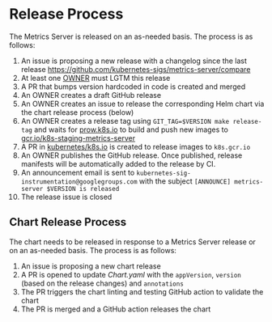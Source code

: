 # Release Process

The Metrics Server is released on an as-needed basis. The process is as follows:

1. An issue is proposing a new release with a changelog since the last release https://github.com/kubernetes-sigs/metrics-server/compare
1. At least one [OWNER](OWNERS) must LGTM this release
1. A PR that bumps version hardcoded in code is created and merged
1. An OWNER creates a draft GitHub release
1. An OWNER creates an issue to release the corresponding Helm chart via the chart release process (below)
1. An OWNER creates a release tag using `GIT_TAG=$VERSION make release-tag` and waits for [prow.k8s.io](prow.k8s.io) to build and push new images to [gcr.io/k8s-staging-metrics-server](https://gcr.io/k8s-staging-metrics-server)
1. A PR in [kubernetes/k8s.io](https://github.com/kubernetes/k8s.io/blob/main/k8s.gcr.io/images/k8s-staging-metrics-server/images.yaml) is created to release images to `k8s.gcr.io`
1. An OWNER publishes the GitHub release. Once published, release manifests will be automatically added to the release by CI.
1. An announcement email is sent to `kubernetes-sig-instrumentation@googlegroups.com` with the subject `[ANNOUNCE] metrics-server $VERSION is released`
1. The release issue is closed

## Chart Release Process

The chart needs to be released in response to a Metrics Server release or on an as-needed basis. The process is as follows:

1. An issue is proposing a new chart release
1. A PR is opened to update _Chart.yaml_ with the `appVersion`, `version` (based on the release changes) and `annotations`
1. The PR triggers the chart linting and testing GitHub action to validate the chart
1. The PR is merged and a GitHub action releases the chart
